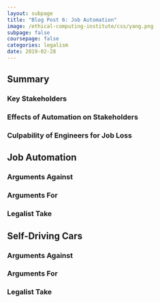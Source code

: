 ```yaml
---
layout: subpage
title: "Blog Post 6: Job Automation"
image: /ethical-computing-institute/css/yang.png
subpage: false
coursepage: false
categories: legalism
date: 2019-02-28
---
```

<link rel="stylesheet" href="/ethical-computing-institute/css/legalist.css">

## Summary

### Key Stakeholders

### Effects of Automation on Stakeholders

### Culpability of Engineers for Job Loss


## Job Automation

### Arguments Against

### Arguments For

### Legalist Take


## Self-Driving Cars

### Arguments Against

### Arguments For

### Legalist Take
